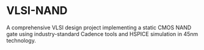 # VLSI-NAND
A comprehensive VLSI design project implementing a static CMOS NAND gate using industry-standard Cadence tools and HSPICE simulation in 45nm technology.
